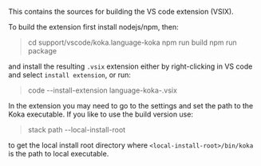 This contains the sources for building the VS code extension (VSIX).

To build the extension first install nodejs/npm, then:

> cd support/vscode/koka.language-koka
> npm run build
> npm run package

and install the resulting `.vsix` extension either by right-clicking in VS code
and select `install extension`, or run:

> code --install-extension language-koka-<version>.vsix

In the extension you may need to go to the settings and set the path
to the Koka executable. If you like to use the build version use:

> stack path --local-install-root

to get the local install root directory where `<local-install-root>/bin/koka` is
the path to local executable.
